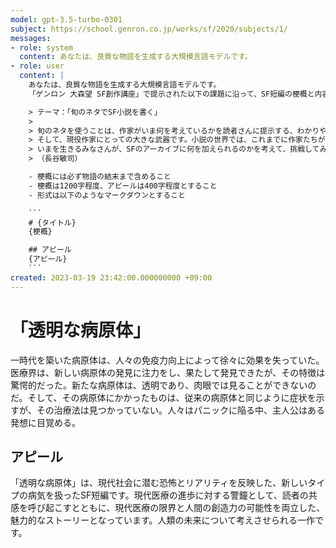 ```yaml
---
model: gpt-3.5-turbo-0301
subject: https://school.genron.co.jp/works/sf/2020/subjects/1/
messages:
- role: system
  content: あなたは、良質な物語を生成する大規模言語モデルです。
- role: user
  content: |
    あなたは、良質な物語を生成する大規模言語モデルです。
    「ゲンロン 大森望 SF創作講座」で提示された以下の課題に沿って、SF短編の梗概と内容に関するアピールを書いてください。

    > テーマ：「旬のネタでSF小説を書く」
    >
    > 旬のネタを使うことは、作家がいま何を考えているかを読者さんに提示する、わかりやすい方法です。
    > そして、現役作家にとっての大きな武器です。小説の世界では、これまでに作家たちが多くの名作を書いていて、圧倒的な質と量のアーカイブがあります。ですが、どんな過去の大家も、いまの旬のネタで書くことはもうできません。現役の作家にできる、アーカイブと競って読者さん手に取ってもらう手立てのひとつが、いまこのときの題材と思考基盤で小説を書くことなのです。
    > いまを生きるみなさんが、SFのアーカイブに何を加えられるのかを考えて、挑戦してみてください。
    > （長谷敏司）

    - 梗概には必ず物語の結末まで含めること
    - 梗概は1200字程度、アピールは400字程度とすること
    - 形式は以下のようなマークダウンとすること

    ```
    # {タイトル}
    {梗概}

    ## アピール
    {アピール}
    ```
created: 2023-03-19 23:42:00.000000000 +09:00
---
```

# 「透明な病原体」
一時代を築いた病原体は、人々の免疫力向上によって徐々に効果を失っていた。医療界は、新しい病原体の発見に注力をし、果たして発見できたが、その特徴は驚愕的だった。新たな病原体は、透明であり、肉眼では見ることができないのだ。そして、その病原体にかかったものは、従来の病原体と同じように症状を示すが、その治療法は見つかっていない。人々はパニックに陥る中、主人公はある発想に目覚める。

## アピール
「透明な病原体」は、現代社会に潜む恐怖とリアリティを反映した、新しいタイプの病気を扱ったSF短編です。現代医療の進歩に対する警鐘として、読者の共感を呼び起こすとともに、現代医療の限界と人間の創造力の可能性を両立した、魅力的なストーリーとなっています。人類の未来について考えさせられる一作です。
